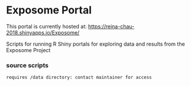 # Exposome Portal 

This portal is currently hosted at: https://reina-chau-2018.shinyapps.io/Exposome/

Scripts for running R Shiny portals for exploring data and results from the Exposome Project

### source scripts
```
requires /data directory: contact maintainer for access

